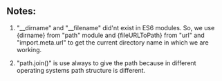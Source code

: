 ## Notes:

1. "__dirname" and "__filename" did'nt exist in ES6 modules. So, we use {dirname} from "path" module and {fileURLToPath} from "url" and "import.meta.url" to get the current directory name in which we are working.

2. "path.join()" is use always to give the path because in different operating systems path structure is different.
